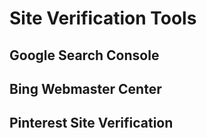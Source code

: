 # Site Verification Tools


## Google Search Console

## Bing Webmaster Center

## Pinterest Site Verification
